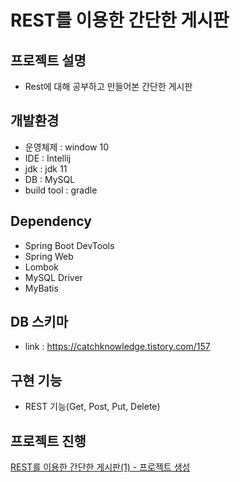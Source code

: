 # REST를 이용한 간단한 게시판

## 프로젝트 설명
- Rest에 대해 공부하고 만들어본 간단한 게시판

## 개발환경
- 운영체제 : window 10
- IDE : Intellij
- jdk : jdk 11
- DB : MySQL
- build tool : gradle

## Dependency
- Spring Boot DevTools
- Spring Web
- Lombok
- MySQL Driver
- MyBatis

## DB 스키마
- link : https://catchknowledge.tistory.com/157

## 구현 기능
- REST 기능(Get, Post, Put, Delete)

## 프로젝트 진행
[REST를 이용한 간단한 게시판(1) - 프로젝트 생성](https://catchknowledge.tistory.com/156)

